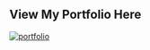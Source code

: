 ## View My Portfolio Here
[![portfolio](https://img.shields.io/badge/my_portfolio-000?style=for-the-badge&logo=ko-fi&logoColor=white)](https://portfolio-website-wine-rho.vercel.app/)